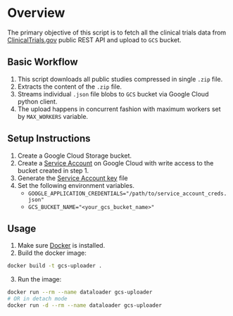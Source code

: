 # Overview

The primary objective of this script is to fetch all the clinical trials data from [ClinicalTrials.gov](https://clinicaltrials.gov/) public REST API and upload to `GCS` bucket.

## Basic Workflow
1. This script downloads all public studies compressed in single `.zip` file.
2. Extracts the content of the `.zip` file.
3. Streams individual `.json` file blobs to `GCS` bucket via Google Cloud python client.
4. The upload happens in concurrent fashion with maximum workers set by `MAX_WORKERS` variable.


## Setup Instructions
1. Create a Google Cloud Storage bucket.
2. Create a [Service Account](https://cloud.google.com/iam/docs/service-accounts-create) on Google Cloud with write access to the bucket created in step 1.
3. Generate the [Service Account key](https://cloud.google.com/iam/docs/keys-create-delete#iam-service-account-keys-create-console) file 
4. Set the following environment variables.
    - `GOOGLE_APPLICATION_CREDENTIALS="/path/to/service_account_creds.json"`
    - `GCS_BUCKET_NAME="<your_gcs_bucket_name>"`

## Usage 
1. Make sure [Docker](https://docs.docker.com/engine/install/debian/#installation-methods) is installed.
2. Build the docker image:
```bash
docker build -t gcs-uploader .
```
3. Run the image:
```bash
docker run --rm --name dataloader gcs-uploader
# OR in detach mode
docker run -d --rm --name dataloader gcs-uploader
```
